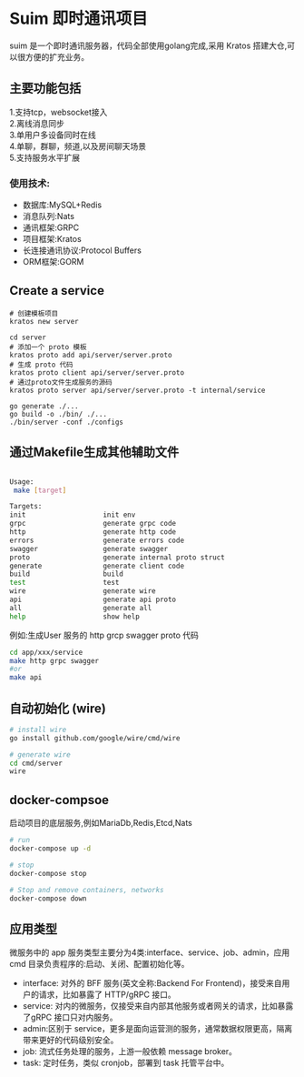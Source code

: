 # Suim 即时通讯项目

suim 是一个即时通讯服务器，代码全部使用golang完成,采用 Kratos 搭建大仓,可以很方便的扩充业务。

## 主要功能包括

1.支持tcp，websocket接入  
2.离线消息同步    
3.单用户多设备同时在线    
4.单聊，群聊，频道,以及房间聊天场景  
5.支持服务水平扩展

### 使用技术:

- 数据库:MySQL+Redis
- 消息队列:Nats
- 通讯框架:GRPC
- 项目框架:Kratos
- 长连接通讯协议:Protocol Buffers
- ORM框架:GORM

## Create a service

```
# 创建模板项目
kratos new server

cd server
# 添加一个 proto 模板
kratos proto add api/server/server.proto
# 生成 proto 代码
kratos proto client api/server/server.proto
# 通过proto文件生成服务的源码
kratos proto server api/server/server.proto -t internal/service

go generate ./...
go build -o ./bin/ ./...
./bin/server -conf ./configs
```

## 通过Makefile生成其他辅助文件

```bash

Usage:
 make [target]

Targets:
init                   init env
grpc                   generate grpc code
http                   generate http code
errors                 generate errors code
swagger                generate swagger
proto                  generate internal proto struct
generate               generate client code
build                  build
test                   test
wire                   generate wire
api                    generate api proto
all                    generate all
help                   show help
```

例如:生成User 服务的 http grcp swagger proto 代码

```bash
cd app/xxx/service
make http grpc swagger
#or
make api
```

## 自动初始化 (wire)

```bash
# install wire
go install github.com/google/wire/cmd/wire

# generate wire
cd cmd/server
wire
```

## docker-compsoe

启动项目的底层服务,例如MariaDb,Redis,Etcd,Nats

```bash
# run
docker-compose up -d 

# stop
docker-compose stop

# Stop and remove containers, networks
docker-compose down
```

## 应用类型

微服务中的 app 服务类型主要分为4类:interface、service、job、admin，应用 cmd 目录负责程序的:启动、关闭、配置初始化等。

- interface: 对外的 BFF 服务(英文全称:Backend For Frontend)，接受来自用户的请求，比如暴露了 HTTP/gRPC 接口。
- service: 对内的微服务，仅接受来自内部其他服务或者网关的请求，比如暴露了gRPC 接口只对内服务。
- admin:区别于 service，更多是面向运营测的服务，通常数据权限更高，隔离带来更好的代码级别安全。
- job: 流式任务处理的服务，上游一般依赖 message broker。
- task: 定时任务，类似 cronjob，部署到 task 托管平台中。